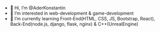 - 👋 Hi, I’m @AderKonstantin
- 👀 I’m interested in web-development & game-development
- 🌱 I’m currently learning Front-End(HTML, CSS, JS, Bootstrap, React), Back-End(node.js, django, flask, nginx) & C++(UnrealEngine)

<!---
AderKonstantin/AderKonstantin is a ✨ special ✨ repository because its `README.md` (this file) appears on your GitHub profile.
You can click the Preview link to take a look at your changes.
--->
